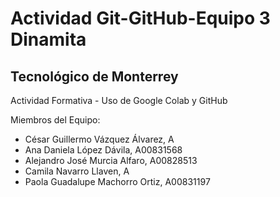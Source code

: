 # Actividad Git-GitHub-Equipo 3 Dinamita


## Tecnológico de Monterrey

Actividad Formativa - Uso de Google Colab y GitHub

Miembros del Equipo: 

- César Guillermo Vázquez Álvarez, A
- Ana Daniela López Dávila, A00831568
- Alejandro José Murcia Alfaro, A00828513
- Camila Navarro Llaven, A
- Paola Guadalupe Machorro Ortiz, A00831197




